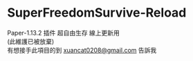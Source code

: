 # SuperFreedomSurvive-Reload
Paper-1.13.2 插件 超自由生存 線上更新用<br>
(此維護已被放棄)<br>
有想接手此項目的到 xuancat0208@gmail.com 告訴我<br>
